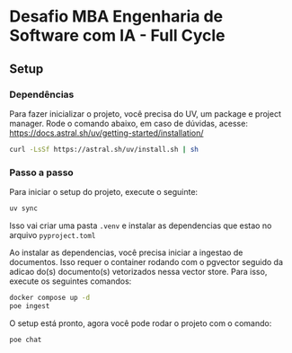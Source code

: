 # Desafio MBA Engenharia de Software com IA - Full Cycle

## Setup

### Dependências

Para fazer inicializar o projeto, você precisa do UV, um package e project manager.
Rode o comando abaixo, em caso de dúvidas, acesse: https://docs.astral.sh/uv/getting-started/installation/

```sh
curl -LsSf https://astral.sh/uv/install.sh | sh
```

### Passo a passo

Para iniciar o setup do projeto, execute o seguinte:

```sh
uv sync
```

Isso vai criar uma pasta `.venv` e instalar as dependencias que estao no arquivo `pyproject.toml`

Ao instalar as dependencias, você precisa iniciar a ingestao de documentos. Isso requer o container rodando com o pgvector
seguido da adicao do(s) documento(s) vetorizados nessa vector store.
Para isso, execute os seguintes comandos:

```sh
docker compose up -d
poe ingest
```


O setup está pronto, agora você pode rodar o projeto com o comando:


```sh
poe chat
```
